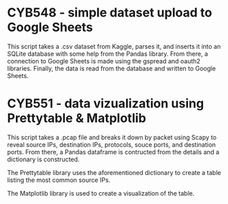 # CYB548 - simple dataset upload to Google Sheets

This script takes a .csv dataset from Kaggle, parses it, and inserts it into an SQLite database with some help from the Pandas library. From there, a connection to Google Sheets is made using the gspread and oauth2 libraries. Finally, the data is read from the database and written to Google Sheets.

# CYB551 - data vizualization using Prettytable & Matplotlib

This script takes a .pcap file and breaks it down by packet using Scapy to reveal source IPs, destination IPs, protocols, souce ports, and destination ports. From there, a Pandas dataframe is contructed from the details and a dictionary is constructed.

The Prettytable library uses the aforementioned dictionary to create a table listing the most common source IPs.

The Matplotlib library is used to create a visualization of the table.
